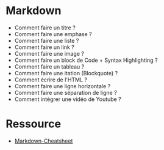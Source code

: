 # Markdown

- Comment faire un titre ?
- Comment faire une emphase ?
- Comment faire une liste ?
- Comment faire un link ?
- Comment faire une image ?
- Comment faire un block de Code + Syntax Highlighting ?
- Comment faire un tableau ?
- Comment faire une itation (Blockquote) ?
- Comment écrire de l'HTML  ?
- Comment faire une ligne horizontale ?
- Comment faire une séparation de ligne  ?
- Comment intégrer une vidéo de Youtube ?

# Ressource 
- [Markdown-Cheatsheet](https://github.com/adam-p/markdown-here/wiki/Markdown-Cheatsheet)
